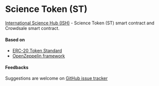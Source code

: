 # Science Token (ST)

[International Science Hub (ISH)](https://ish.earth/) - Science Token (ST) smart contract and Crowdsale smart contract.

#### Based on

* [ERC-20 Token Standard](https://github.com/ethereum/EIPs/blob/master/EIPS/eip-20.md)
* [OpenZeppelin framework](https://github.com/OpenZeppelin/openzeppelin-solidity)

#### Feedbacks

Suggestions are welcome on [GitHub issue tracker](https://github.com/wisdman/science-token/issues)